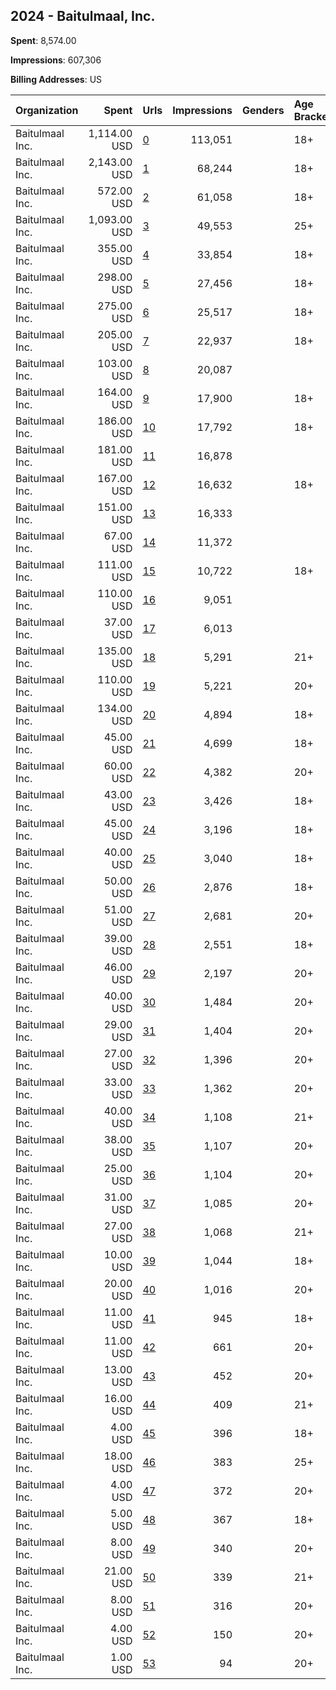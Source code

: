 ## 2024 - Baitulmaal, Inc. 
**Spent**: 8,574.00

**Impressions**: 607,306

**Billing Addresses**: US

|Organization|Spent|Urls|Impressions|Genders|Age Brackets|Country Codes|
|:---|---:|:---|---:|:---|:---|:---|
|Baitulmaal  Inc.|1,114.00 USD|[0](https://www.snap.com/political-ads/asset/a03b72d0bd9a60c20ce72881644619ccff578e7fae46d783a27bed3dc5718e4e?mediaType=png)|113,051||18+|united states|
|Baitulmaal  Inc.|2,143.00 USD|[1](https://www.snap.com/political-ads/asset/890c7220df0a304668ae3bfa06f662aa38492d31e209b0138f89792a5dcfedf3?mediaType=mp4)|68,244||18+|united states|
|Baitulmaal  Inc.|572.00 USD|[2](https://www.snap.com/political-ads/asset/a5c985be98342efa03a1996a59b6094d97a0fac0019d6ac4aa86427af59fcd3b?mediaType=png)|61,058||18+|united states|
|Baitulmaal  Inc.|1,093.00 USD|[3](https://www.snap.com/political-ads/asset/890c7220df0a304668ae3bfa06f662aa38492d31e209b0138f89792a5dcfedf3?mediaType=mp4)|49,553||25+|united states|
|Baitulmaal  Inc.|355.00 USD|[4](https://www.snap.com/political-ads/asset/e4cdcc134b918b576424e60e1fb19ca1cc8b333fa450c33e7add6b7a7d7ece92?mediaType=png)|33,854||18+|united states|
|Baitulmaal  Inc.|298.00 USD|[5](https://www.snap.com/political-ads/asset/edd0cb85a775f33cdeec691efbd722035176faf8f5f48318bee6f04ee47125fd?mediaType=png)|27,456||18+|united states|
|Baitulmaal  Inc.|275.00 USD|[6](https://www.snap.com/political-ads/asset/70d73662e3b5fdd7ec7a904721d547447b8e0d34b0f56a76776d4fd44d640e68?mediaType=png)|25,517||18+|united states|
|Baitulmaal  Inc.|205.00 USD|[7](https://www.snap.com/political-ads/asset/fec4eb83495988402662b1fb6ee775786c3a06e7a9cb50711a8a8580db358a80?mediaType=png)|22,937||18+|united states|
|Baitulmaal  Inc.|103.00 USD|[8](https://www.snap.com/political-ads/asset/ab183ffd43c507212e8106c4aad2f7932ae06e72f86a1d3dd9d8ad1906548fd9?mediaType=png)|20,087|||united states|
|Baitulmaal  Inc.|164.00 USD|[9](https://www.snap.com/political-ads/asset/fec4eb83495988402662b1fb6ee775786c3a06e7a9cb50711a8a8580db358a80?mediaType=png)|17,900||18+|united states|
|Baitulmaal  Inc.|186.00 USD|[10](https://www.snap.com/political-ads/asset/f054a02c574602f2bd724d5f5b7e6d07eef2e73634edfd38bbcec87c0dbaaf1f?mediaType=png)|17,792||18+|united states|
|Baitulmaal  Inc.|181.00 USD|[11](https://www.snap.com/political-ads/asset/b69175cb3f184f202e407ca1febc790e2dee76f4b791bf823bd66692487fab27?mediaType=png)|16,878|||united states|
|Baitulmaal  Inc.|167.00 USD|[12](https://www.snap.com/political-ads/asset/f054a02c574602f2bd724d5f5b7e6d07eef2e73634edfd38bbcec87c0dbaaf1f?mediaType=png)|16,632||18+|united states|
|Baitulmaal  Inc.|151.00 USD|[13](https://www.snap.com/political-ads/asset/d12aa7f905d8e3f6d8b891717bd87ddb2038678cf1bdcf04438dff8fcf1a3e40?mediaType=png)|16,333|||united states|
|Baitulmaal  Inc.|67.00 USD|[14](https://www.snap.com/political-ads/asset/d7f29abf70ef5af0eb6e56632aecbde44ae07af4b4516d081fc101c6d4e02b9a?mediaType=png)|11,372|||united states|
|Baitulmaal  Inc.|111.00 USD|[15](https://www.snap.com/political-ads/asset/f321719a7ba36979ded9e719c8ff99d0b54dde7fc6adfa26a65f9c9842a0ef9e?mediaType=png)|10,722||18+|united states|
|Baitulmaal  Inc.|110.00 USD|[16](https://www.snap.com/political-ads/asset/005a25fa4796ce9f48aaa7f7f89a99992fe628786f304abc3c1534fc542587a4?mediaType=png)|9,051|||united states|
|Baitulmaal  Inc.|37.00 USD|[17](https://www.snap.com/political-ads/asset/c19190fb7c0b5ca575c877eabecc08f87947d844c5f6b4a9a5fc7e91554e14a2?mediaType=png)|6,013|||united states|
|Baitulmaal  Inc.|135.00 USD|[18](https://www.snap.com/political-ads/asset/36b9b988813021bc7d762d1fdf5a3d4d9f533693ec011bb783f15731a05b4915?mediaType=png)|5,291||21+|united states|
|Baitulmaal  Inc.|110.00 USD|[19](https://www.snap.com/political-ads/asset/314790f4c6a704841ed92bfe88cfaa07e37f35e782870e9d2b4babc696e64e88?mediaType=png)|5,221||20+|united states|
|Baitulmaal  Inc.|134.00 USD|[20](https://www.snap.com/political-ads/asset/4dfedcb02e8e8c870a9fd7aee76d1344c2bbc9540e030c2b790a125712ebcb1a?mediaType=png)|4,894||18+|united states|
|Baitulmaal  Inc.|45.00 USD|[21](https://www.snap.com/political-ads/asset/ed9f3d9fbaaee1b76d12bcc238ec5ee3a0aaf34b781ff75e071aca502f14c01e?mediaType=png)|4,699||18+|united states|
|Baitulmaal  Inc.|60.00 USD|[22](https://www.snap.com/political-ads/asset/b000945be4ab12e64f1f33936ef4b246fd7b90a30efc512b9dc14f885760a9a5?mediaType=png)|4,382||20+|united states|
|Baitulmaal  Inc.|43.00 USD|[23](https://www.snap.com/political-ads/asset/d377ed06ac5653f4c58f3c3eda07a8153eb779076b464187fd402dc7bd8e75b7?mediaType=png)|3,426||18+|united states|
|Baitulmaal  Inc.|45.00 USD|[24](https://www.snap.com/political-ads/asset/673cd7266a56d2965501677d2086c4a9623e614c071dd216ca1e893d8489f9ae?mediaType=png)|3,196||18+|united states|
|Baitulmaal  Inc.|40.00 USD|[25](https://www.snap.com/political-ads/asset/d377ed06ac5653f4c58f3c3eda07a8153eb779076b464187fd402dc7bd8e75b7?mediaType=png)|3,040||18+|united states|
|Baitulmaal  Inc.|50.00 USD|[26](https://www.snap.com/political-ads/asset/737643a76eaaf3c0ac360e808717445d910a16ad3044f74931b4463fac5160fb?mediaType=png)|2,876||18+|united states|
|Baitulmaal  Inc.|51.00 USD|[27](https://www.snap.com/political-ads/asset/4c27a7e2dc729356e17ba6d7f435fe9f886101f0911e198d2004ef047f998be3?mediaType=png)|2,681||20+|united states|
|Baitulmaal  Inc.|39.00 USD|[28](https://www.snap.com/political-ads/asset/673cd7266a56d2965501677d2086c4a9623e614c071dd216ca1e893d8489f9ae?mediaType=png)|2,551||18+|united states|
|Baitulmaal  Inc.|46.00 USD|[29](https://www.snap.com/political-ads/asset/c5574b9828fab7e3af2b8d24344c4e47aab3d0fa5d774fea457bb10188b464d9?mediaType=png)|2,197||20+|united states|
|Baitulmaal  Inc.|40.00 USD|[30](https://www.snap.com/political-ads/asset/453968f0064388944e5ddc9147942900a114436f8e78452a700d29b40e051850?mediaType=png)|1,484||20+|united states|
|Baitulmaal  Inc.|29.00 USD|[31](https://www.snap.com/political-ads/asset/5e6c94b5662b3bd975211a1f4559cf91af86b0309553e57fc6d919efd48b7dd3?mediaType=png)|1,404||20+|united states|
|Baitulmaal  Inc.|27.00 USD|[32](https://www.snap.com/political-ads/asset/409ba7284949f63101c306db22fc25ee54570433d35cf81912d7a48ac26d8926?mediaType=png)|1,396||20+|united states|
|Baitulmaal  Inc.|33.00 USD|[33](https://www.snap.com/political-ads/asset/ccfe42bb9c5306ab60011554719ca2ee2a8bdbc7bad13296192dcfe5bfaf6394?mediaType=png)|1,362||20+|united states|
|Baitulmaal  Inc.|40.00 USD|[34](https://www.snap.com/political-ads/asset/9899ec97362b058536a8e6b3e49d9ed8582e5e3e7accf937e65d9ee0ed6fe6fb?mediaType=png)|1,108||21+|united states|
|Baitulmaal  Inc.|38.00 USD|[35](https://www.snap.com/political-ads/asset/a5468b33d7e379076b3de5524f2ffb2d37bfd576421c0c21ff2d9e9fe1162a8c?mediaType=png)|1,107||20+|united states|
|Baitulmaal  Inc.|25.00 USD|[36](https://www.snap.com/political-ads/asset/782838aa5f6889a61ddbac18b4a3c735e073e1b99d200ae7c4588ea24eb011f6?mediaType=png)|1,104||20+|united states|
|Baitulmaal  Inc.|31.00 USD|[37](https://www.snap.com/political-ads/asset/ede35ed34eb83c48e1351914f73bb6467a696d3c0fcaf8aa6dd0b5a478772acc?mediaType=png)|1,085||20+|united states|
|Baitulmaal  Inc.|27.00 USD|[38](https://www.snap.com/political-ads/asset/83caaa8055d0d4d7ff4047f58e9edd9b1bb7af79984632de058073daea61b0d1?mediaType=png)|1,068||21+|united states|
|Baitulmaal  Inc.|10.00 USD|[39](https://www.snap.com/political-ads/asset/fec4eb83495988402662b1fb6ee775786c3a06e7a9cb50711a8a8580db358a80?mediaType=png)|1,044||18+|united states|
|Baitulmaal  Inc.|20.00 USD|[40](https://www.snap.com/political-ads/asset/33b006c5988a3b582b4d06ff79ff15161f173a00c816107597453325a5590275?mediaType=png)|1,016||20+|united states|
|Baitulmaal  Inc.|11.00 USD|[41](https://www.snap.com/political-ads/asset/f054a02c574602f2bd724d5f5b7e6d07eef2e73634edfd38bbcec87c0dbaaf1f?mediaType=png)|945||18+|united states|
|Baitulmaal  Inc.|11.00 USD|[42](https://www.snap.com/political-ads/asset/13f1f118a3de88429a5bd6e22c39eef2f7b5d2ca751d676d525f1b1d7293d467?mediaType=png)|661||20+|united states|
|Baitulmaal  Inc.|13.00 USD|[43](https://www.snap.com/political-ads/asset/93908c292d1bada8f1f60cac5df44ebc53146ed42952f1502ebeecaaee31e7d0?mediaType=png)|452||20+|united states|
|Baitulmaal  Inc.|16.00 USD|[44](https://www.snap.com/political-ads/asset/f5562ab03668e5d2149b00f84f7de9720fc7be2be1c31510c15dceff244fb40c?mediaType=png)|409||21+|united states|
|Baitulmaal  Inc.|4.00 USD|[45](https://www.snap.com/political-ads/asset/673cd7266a56d2965501677d2086c4a9623e614c071dd216ca1e893d8489f9ae?mediaType=png)|396||18+|united states|
|Baitulmaal  Inc.|18.00 USD|[46](https://www.snap.com/political-ads/asset/890c7220df0a304668ae3bfa06f662aa38492d31e209b0138f89792a5dcfedf3?mediaType=mp4)|383||25+|united states|
|Baitulmaal  Inc.|4.00 USD|[47](https://www.snap.com/political-ads/asset/797b62615b0f09808447fd58263244683684c83eb021d7784f02bab860ed123b?mediaType=png)|372||20+|united states|
|Baitulmaal  Inc.|5.00 USD|[48](https://www.snap.com/political-ads/asset/d377ed06ac5653f4c58f3c3eda07a8153eb779076b464187fd402dc7bd8e75b7?mediaType=png)|367||18+|united states|
|Baitulmaal  Inc.|8.00 USD|[49](https://www.snap.com/political-ads/asset/e56afd96c8cbebac34a9ed0c039ad005eae2a2253205ee3603395dddf03c7b4f?mediaType=png)|340||20+|united states|
|Baitulmaal  Inc.|21.00 USD|[50](https://www.snap.com/political-ads/asset/ae114a8efc9b861341308ec62c2191846022b6be73c04f6b07dc88c35b366c94?mediaType=png)|339||21+|united states|
|Baitulmaal  Inc.|8.00 USD|[51](https://www.snap.com/political-ads/asset/717a3b4f611042fba14616ebbfd2be185e33ec661a50b40141e870aa78c45e36?mediaType=png)|316||20+|united states|
|Baitulmaal  Inc.|4.00 USD|[52](https://www.snap.com/political-ads/asset/a61e2d85366a658e40cb10d9dec253f643749e88021b67a656979208108b105c?mediaType=png)|150||20+|united states|
|Baitulmaal  Inc.|1.00 USD|[53](https://www.snap.com/political-ads/asset/649b18a14ea36d93afdc98de6d11eaa6670e03438b33b905eb3099ce3d30a477?mediaType=png)|94||20+|united states|
